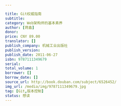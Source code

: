 ```yaml
---

title: Git权威指南
subtitle: 
category: Web架构师的基本素养
author: [蒋鑫]
donor: 
price: CNY 89.00
translator: []
publish_company: 机械工业出版社
publish_version: 
publish_date: 2011-06-27
isbn: 9787111349679
serial: 
total_volume: 1
borrower: []
borrow_date: []
source_url: http://book.douban.com/subject/6526452/
img_url: /media/img/9787111349679.jpg
tag: [Git,版本控制]
status: 想读
---
```

